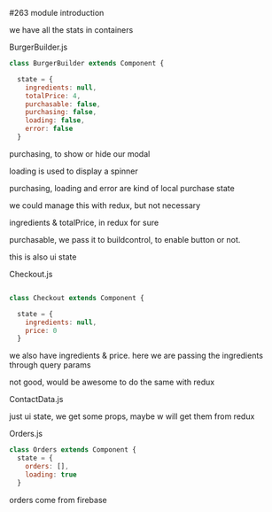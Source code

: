 #263 module introduction

we have all the stats in containers

BurgerBuilder.js

```js
class BurgerBuilder extends Component {

  state = {
    ingredients: null,
    totalPrice: 4,
    purchasable: false,
    purchasing: false,
    loading: false,
    error: false
  }
```

purchasing, to show or hide our modal

loading is used to display a spinner

purchasing, loading and error are kind of local purchase state

we could manage this with redux, but not necessary

ingredients & totalPrice, in redux for sure

purchasable, we pass it to buildcontrol, to enable button or not.

this is also ui state

Checkout.js

```js

class Checkout extends Component {

  state = {
    ingredients: null,
    price: 0
  }
```

we also have ingredients & price. here we are passing the ingredients through query params

not good, would be awesome to do the same with redux

ContactData.js

just ui state, we get some props, maybe w will get them from redux

Orders.js

```js
class Orders extends Component {
  state = {
    orders: [],
    loading: true
  }
```

orders come from firebase


